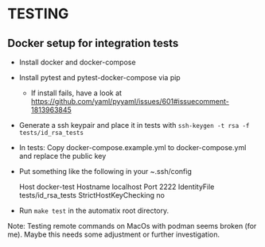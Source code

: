 # TESTING

## Docker setup for integration tests

* Install docker and docker-compose
* Install pytest and pytest-docker-compose via pip
  * If install fails, have a look at https://github.com/yaml/pyyaml/issues/601#issuecomment-1813963845
* Generate a ssh keypair and place it in tests with `ssh-keygen -t rsa -f tests/id_rsa_tests`
* In tests: Copy docker-compose.example.yml to docker-compose.yml and replace the public key
* Put something like the following in your ~.ssh/config


    Host docker-test
    Hostname localhost
    Port 2222
    IdentityFile tests/id_rsa_tests
    StrictHostKeyChecking no
    

* Run `make test` in the automatix root directory.

Note: Testing remote commands on MacOs with podman seems broken (for me).
Maybe this needs some adjustment or further investigation.
